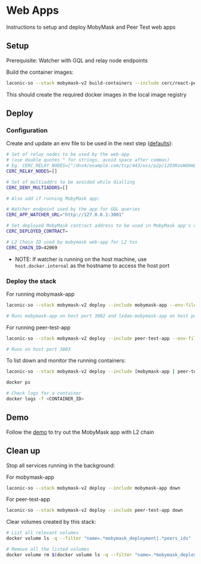 # Web Apps

Instructions to setup and deploy MobyMask and Peer Test web apps

## Setup

Prerequisite: Watcher with GQL and relay node endpoints

Build the container images:

```bash
laconic-so --stack mobymask-v2 build-containers --include cerc/react-peer,cerc/mobymask-ui
```

This should create the required docker images in the local image registry

## Deploy

### Configuration

Create and update an env file to be used in the next step ([defaults](../../config/watcher-mobymask-v2/mobymask-params.env)):

  ```bash
  # Set of relay nodes to be used by the web-app
  # (use double quotes " for strings, avoid space after commas)
  # Eg. CERC_RELAY_NODES=["/dns4/example.com/tcp/443/wss/p2p/12D3KooWGHmDDCc93XUWL16FMcTPCGu2zFaMkf67k8HZ4gdQbRDr"]
  CERC_RELAY_NODES=[]

  # Set of multiaddrs to be avoided while dialling
  CERC_DENY_MULTIADDRS=[]

  # Also add if running MobyMask app:

  # Watcher endpoint used by the app for GQL queries
  CERC_APP_WATCHER_URL="http://127.0.0.1:3001"

  # Set deployed MobyMask contract address to be used in MobyMask app's config
  CERC_DEPLOYED_CONTRACT=

  # L2 Chain ID used by mobymask web-app for L2 txs
  CERC_CHAIN_ID=42069
  ```

* NOTE: If watcher is running on the host machine, use `host.docker.internal` as the hostname to access the host port

### Deploy the stack

For running mobymask-app
```bash
laconic-so --stack mobymask-v2 deploy --include mobymask-app --env-file <PATH_TO_ENV_FILE> up

# Runs mobymask-app on host port 3002 and lxdao-mobymask-app on host port 3004
```

For running peer-test-app
```bash
laconic-so --stack mobymask-v2 deploy --include peer-test-app --env-file <PATH_TO_ENV_FILE> up

# Runs on host port 3003
```

To list down and monitor the running containers:

```bash
laconic-so --stack mobymask-v2 deploy --include [mobymask-app | peer-test-app] ps

docker ps

# Check logs for a container
docker logs -f <CONTAINER_ID>
```

## Demo

Follow the [demo](./demo.md) to try out the MobyMask app with L2 chain

## Clean up

Stop all services running in the background:

For mobymask-app
```bash
laconic-so --stack mobymask-v2 deploy --include mobymask-app down
```

For peer-test-app
```bash
laconic-so --stack mobymask-v2 deploy --include peer-test-app down
```

Clear volumes created by this stack:

```bash
# List all relevant volumes
docker volume ls -q --filter "name=.*mobymask_deployment|.*peers_ids"

# Remove all the listed volumes
docker volume rm $(docker volume ls -q --filter "name=.*mobymask_deployment|.*peers_ids")
```
